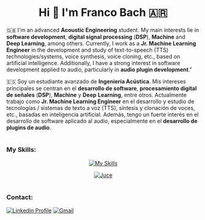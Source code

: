 <h1 align="center">
  Hi 👋 I'm Franco Bach 🇦🇷
</h1>

🇬🇧 I'm an advanced **Acoustic Engineering** student. My main interests lie in **software development**, **digital signal processing** (**DSP**), **Machine** and **Deep Learning**, among others. Currently, I work as a **Jr. Machine Learning Engineer** in the development and study of text-to-speech (TTS) technologies/systems, voice synthesis, voice cloning, etc., based on artificial intelligence. Additionally, I have a strong interest in software development applied to audio, particularly in **audio plugin development**."

🇪🇸 Soy un estudiante avanzado de **Ingeniería Acústica**. Mis intereses principales se centran en el **desarrollo de software**, **procesamiento digital de señales** (**DSP**), **Machine** y **Deep** **Learning**, entre otros. Actualmente trabajo como **Jr. Machine Learning Engineer** en el desarrollo y estudio de tecnologías / sistemas de texto a voz (TTS), síntesis y clonación de voces, etc., basadas en inteligencia artificial. Además, tengo un fuerte interés en el desarrollo de software aplicado al audio, especialmente en el **desarrollo de plugins de audio**.

<h1></h1>

<h3>My Skills:</h3>

<div align="center">
  
  [![My Skills](https://skillicons.dev/icons?i=py,pytorch,tensorflow,fastapi,aws,git,github,docker,vscode,matlab,c,cpp,cmake,bash,linux,css,html,js,mysql,latex&perline=10)](https://skillicons.dev)

</div>

<div align="center">

  [![Juce](https://img.shields.io/badge/JUCE-8DC63F.svg?style=for-the-badge&logo=JUCE&logoColor=white)](https://home.aveek.io/GitHub-Profile-Badges/)

</div>

<h1></h1>

<h3>Contact:</h3>

[![Linkedin Profile](https://img.shields.io/badge/LinkedIn:%20Franco%20Bach-0077B5?style=for-the-badge&logo=linkedin&logoColor=white)](https://www.linkedin.com/in/franco-bach-88a833211/)
[![Gmail](https://img.shields.io/badge/Gmail:%20francobach47@gmail.com-D14836?style=for-the-badge&logo=gmail&logoColor=white)](mailto:francobach47@gmail.com)

